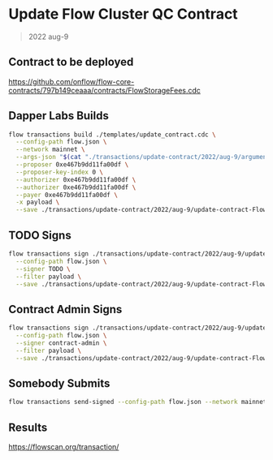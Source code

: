# Update Flow Cluster QC Contract

> 2022 aug-9

## Contract to be deployed

https://github.com/onflow/flow-core-contracts/797b149ceaaa/contracts/FlowStorageFees.cdc

## Dapper Labs Builds

```sh
flow transactions build ./templates/update_contract.cdc \
  --config-path flow.json \
  --network mainnet \
  --args-json "$(cat "./transactions/update-contract/2022/aug-9/arguments-update-contract-FlowStorageFees.json")" \
  --proposer 0xe467b9dd11fa00df \
  --proposer-key-index 0 \
  --authorizer 0xe467b9dd11fa00df \
  --authorizer 0xe467b9dd11fa00df \
  --payer 0xe467b9dd11fa00df \
  -x payload \
  --save ./transactions/update-contract/2022/aug-9/update-contract-FlowStorageFees-unsigned.rlp
```

## TODO Signs

```sh
flow transactions sign ./transactions/update-contract/2022/aug-9/update-contract-FlowStorageFees-unsigned.rlp \
  --config-path flow.json \
  --signer TODO \
  --filter payload \
  --save ./transactions/update-contract/2022/aug-9/update-contract-FlowStorageFees-sig-1.rlp
```

## Contract Admin Signs

```sh
flow transactions sign ./transactions/update-contract/2022/aug-9/update-contract-FlowStorageFees-sig-1.rlp \
  --config-path flow.json \
  --signer contract-admin \
  --filter payload \
  --save ./transactions/update-contract/2022/aug-9/update-contract-FlowStorageFees-sig-complete.rlp
```

## Somebody Submits

```sh
flow transactions send-signed --config-path flow.json --network mainnet ./transactions/update-contract/2022/aug-9/update-contract-FlowStorageFees-sig-complete.rlp
```


## Results

https://flowscan.org/transaction/